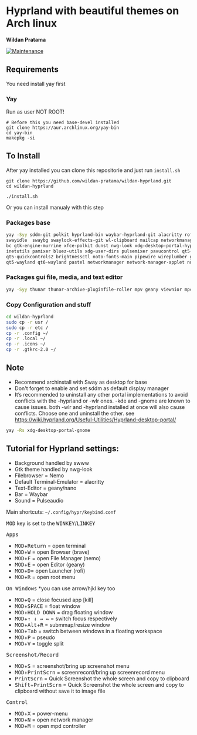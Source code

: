 # Hyprland with beautiful themes on Arch linux

**Wildan Pratama**

[![Maintenance](https://img.shields.io/maintenance/yes/2022.svg)]()


## Requirements
You need install yay first

### Yay

Run as user NOT ROOT!

```
# Before this you need base-devel installed
git clone https://aur.archlinux.org/yay-bin
cd yay-bin
makepkg -si
```

## To Install
After yay installed you can clone this repositorie and just run `install.sh`

    git clone https://github.com/wildan-pratama/wildan-hyprland.git
    cd wildan-hyprland

    ./install.sh


Or you can install manualy with this step

### Packages base

``` bash
yay -Syy sddm-git polkit hyprland-bin waybar-hyprland-git alacritty rofi-lbonn-wayland-git \
swayidle  swaybg swaylock-effects-git wl-clipboard mailcap networkmanager-dmenu-git wf-recorder \
bc gtk-engine-murrine xfce-polkit dunst nwg-look xdg-desktop-portal-hyprland-git qt5-svg \
inetutils pamixer bluez-utils xdg-user-dirs pulsemixer pavucontrol qt5-graphicaleffects \
qt5-quickcontrols2 brightnessctl noto-fonts-main pipewire wireplumber grim slurp jq dunst \
qt5-wayland qt6-wayland pastel networkmanager network-manager-applet noto-fonts-emoji wdisplays swww

```

### Packages gui file, media, and text editor

``` bash
yay -Syy thunar thunar-archive-pluginfile-roller mpv geany viewnior mpc mpd ncmpcpp

```

### Copy Configuration and stuff

``` bash
cd wildan-hyprland
sudo cp -r usr /
sudo cp -r etc /
cp -r .config ~/
cp -r .local ~/
cp -r .icons ~/
cp -r .gtkrc-2.0 ~/
```

## Note
- Recommend archinstall with Sway as desktop for base
- Don't forget to enable and set sddm as default display manager
- It’s recommended to uninstall any other portal implementations to avoid conflicts with the -hyprland or -wlr ones. -kde and -gnome are known to cause issues. both -wlr and -hyprland installed at once will also cause conflicts. Choose one and uninstall the other. see https://wiki.hyprland.org/Useful-Utilities/Hyprland-desktop-portal/
``` bash
yay -Rs xdg-desktop-portal-gnome
```

## Tutorial for Hyprland settings:

 - Background handled by swww
 - Gtk theme handled by nwg-look
 - Filebrowser = Nemo
 - Default Terminal-Emulator = alacritty
 - Text-Editor = geany/nano
 - Bar = Waybar
 - Sound = Pulseaudio

Main shortcuts: `~/.config/hypr/keybind.conf`


<kbd>MOD</kbd> key is set to the <kbd>WINKEY</kbd>/<kbd>LINKEY</kbd>

<kbd>Apps</kbd>
 - <kbd>MOD</kbd>+<kbd>Return</kbd> = open terminal
 - <kbd>MOD</kbd>+<kbd>W</kbd> = open Browser (brave)
 - <kbd>MOD</kbd>+<kbd>F</kbd> = open File Manager (nemo)
 - <kbd>MOD</kbd>+<kbd>E</kbd> = open Editor (geany)
 - <kbd>MOD</kbd>+<kbd>D</kbd>= open Launcher (rofi)
 - <kbd>MOD</kbd>+<kbd>R</kbd> = open root menu
 
 <kbd>On Windows</kbd> *you can use arrow/hjkl key too
 - <kbd>MOD</kbd>+<kbd>Q</kbd> = close focused app [kill]
 - <kbd>MOD</kbd>+<kbd>SPACE</kbd>  = float window
 - <kbd>MOD</kbd>+<kbd>HOLD DOWN</kbd> = drag floating window
 - <kbd>MOD</kbd>+<kbd>↑ ↓ → ←</kbd>  = switch focus respectively
 - <kbd>MOD</kbd>+<kbd>Alt</kbd>+<kbd>R</kbd> = submmap/resize window
 - <kbd>MOD</kbd>+<kbd>Tab</kbd>  = switch between windows in a floating workspace
 - <kbd>MOD</kbd>+<kbd>P</kbd>  = pseudo
 - <kbd>MOD</kbd>+<kbd>V</kbd>  = toggle split
 
 <kbd>Screenshot/Record</kbd>
 - <kbd>MOD</kbd>+<kbd>S</kbd> = screenshot/bring up screenshot menu
 - <kbd>MOD</kbd>+<kbd>PrintScrn</kbd> = screenrecord/bring up screenrecord menu
 - <kbd>PrintScrn</kbd> = Quick Screenshot the whole screen and copy to clipboard
 - <kbd>Shift</kbd>+<kbd>PrintScrn</kbd> = Quick Screenshot the whole screen and copy to clipboard without save it to image file
 
 <kbd>Control</kbd>
 - <kbd>MOD</kbd>+<kbd>X</kbd> = power-menu 
 - <kbd>MOD</kbd>+<kbd>N</kbd> = open network manager
 - <kbd>MOD</kbd>+<kbd>M</kbd> = open mpd controller
 
 
 
